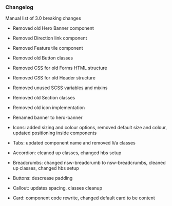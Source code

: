 ### Changelog

Manual list of 3.0 breaking changes

- Removed old Hero Banner component
- Removed Direction link component
- Removed Feature tile component
- Removed old Button classes
- Removed CSS for old Forms HTML structure
- Removed CSS for old Header structure
- Removed unused SCSS variables and mixins
- Removed old Section classes
- Removed old icon implementation

- Renamed banner to hero-banner


- Icons: added sizing and colour options, removed default size and colour, updated positioning inside components
- Tabs: updated component name and removed li/a classes
- Accordion: cleaned up classes, changed hbs setup
- Breadcrumbs: changed nsw-breadcrumb to nsw-breadcrumbs, cleaned up classes, changed hbs setup
- Buttons: descrease padding
- Callout: updates spacing, classes cleanup
- Card: component code rewrite, changed default card to be content